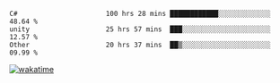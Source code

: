 <!--START_SECTION:waka-->

```text
C#                      100 hrs 28 mins ████████████░░░░░░░░░░░░░   48.64 %
unity                   25 hrs 57 mins  ███░░░░░░░░░░░░░░░░░░░░░░   12.57 %
Other                   20 hrs 37 mins  ██▒░░░░░░░░░░░░░░░░░░░░░░   09.99 %
```

<!--END_SECTION:waka-->
[![wakatime](https://wakatime.com/badge/user/6c2f442e-41b4-42e3-bc06-d5d8203ad1da.svg)](https://wakatime.com/@6c2f442e-41b4-42e3-bc06-d5d8203ad1da)
